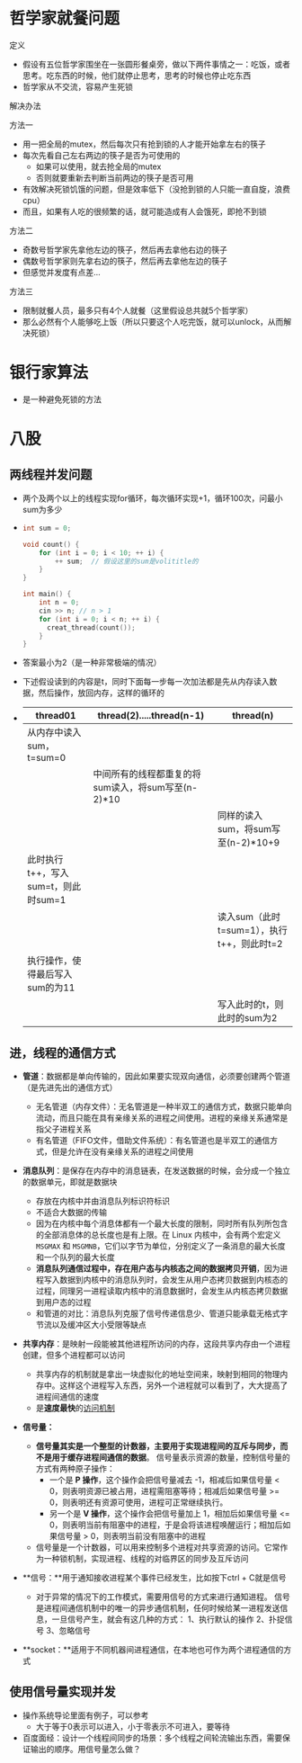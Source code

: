 # 哲学家就餐问题

定义

- 假设有五位哲学家围坐在一张圆形餐桌旁，做以下两件事情之一：吃饭，或者思考。吃东西的时候，他们就停止思考，思考的时候也停止吃东西
- 哲学家从不交流，容易产生死锁



解决办法

方法一

- 用一把全局的mutex，然后每次只有抢到锁的人才能开始拿左右的筷子
- 每次先看自己左右两边的筷子是否为可使用的
  - 如果可以使用，就去抢全局的mutex
  - 否则就要重新去判断当前两边的筷子是否可用
- 有效解决死锁饥饿的问题，但是效率低下（没抢到锁的人只能一直自旋，浪费cpu）
- 而且，如果有人吃的很频繁的话，就可能造成有人会饿死，即抢不到锁



方法二

- 奇数号哲学家先拿他左边的筷子，然后再去拿他右边的筷子
- 偶数号哲学家则先拿右边的筷子，然后再去拿他左边的筷子
- 但感觉并发度有点差...



方法三

- 限制就餐人员，最多只有4个人就餐（这里假设总共就5个哲学家）
- 那么必然有个人能够吃上饭（所以只要这个人吃完饭，就可以unlock，从而解决死锁）







# 银行家算法

- 是一种避免死锁的方法







# 八股

## 两线程并发问题

- 两个及两个以上的线程实现for循环，每次循环实现+1，循环100次，问最小sum为多少

- ```cpp
  int sum = 0;
  
  void count() {
      for (int i = 0; i < 10; ++ i) {
          ++ sum;  // 假设这里的sum是volititle的
      }
  }
  
  int main() {
      int n = 0;
      cin >> n; // n > 1
      for (int i = 0; i < n; ++ i) {
      	creat_thread(count());
      }
  }
  ```

- 答案最小为2（是一种非常极端的情况）

- 下述假设读到的内容是t，同时下面每一步每一次加法都是先从内存读入数据，然后操作，放回内存，这样的循环的

- | thread01                            | thread(2).....thread(n-1)                          | thread(n)                                  |
  | ----------------------------------- | -------------------------------------------------- | ------------------------------------------ |
  | 从内存中读入sum，t=sum=0            |                                                    |                                            |
  |                                     | 中间所有的线程都重复的将sum读入，将sum写至(n-2)*10 |                                            |
  |                                     |                                                    | 同样的读入sum，将sum写至(n-2)*10+9         |
  | 此时执行t++，写入sum=t，则此时sum=1 |                                                    |                                            |
  |                                     |                                                    | 读入sum（此时t=sum=1），执行t++，则此时t=2 |
  | 执行操作，使得最后写入sum的为11     |                                                    |                                            |
  |                                     |                                                    | 写入此时的t，则此时的sum为2                |




## 进，线程的通信方式

- **管道**：数据都是单向传输的，因此如果要实现双向通信，必须要创建两个管道（是先进先出的通信方式）
  - 无名管道（内存文件）：无名管道是一种半双工的通信方式，数据只能单向流动，而且只能在具有亲缘关系的进程之间使用。进程的亲缘关系通常是指父子进程关系
  - 有名管道（FIFO文件，借助文件系统）：有名管道也是半双工的通信方式，但是允许在没有亲缘关系的进程之间使用



- **消息队列**：是保存在内存中的消息链表，在发送数据的时候，会分成一个独立的数据单元，即就是数据块
  - 存放在内核中并由消息队列标识符标识
  - 不适合大数据的传输
  - 因为在内核中每个消息体都有一个最大长度的限制，同时所有队列所包含的全部消息体的总长度也是有上限。在 Linux 内核中，会有两个宏定义 `MSGMAX` 和 `MSGMNB`，它们以字节为单位，分别定义了一条消息的最大长度和一个队列的最大长度
  - **消息队列通信过程中，存在用户态与内核态之间的数据拷贝开销**，因为进程写入数据到内核中的消息队列时，会发生从用户态拷贝数据到内核态的过程，同理另一进程读取内核中的消息数据时，会发生从内核态拷贝数据到用户态的过程
  - 和管道的对比：消息队列克服了信号传递信息少、管道只能承载无格式字节流以及缓冲区大小受限等缺点




- **共享内存**：是映射一段能被其他进程所访问的内存，这段共享内存由一个进程创建，但多个进程都可以访问
  - 共享内存的机制就是拿出一块虚拟化的地址空间来，映射到相同的物理内存中。这样这个进程写入东西，另外一个进程就可以看到了，大大提高了进程间通信的速度
  - 是**速度最快**的[访问机制](https://blog.csdn.net/weixin_39802020/article/details/112814928)



- **信号量：**
  - **信号量其实是一个整型的计数器，主要用于实现进程间的互斥与同步，而不是用于缓存进程间通信的数据**。
    信号量表示资源的数量，控制信号量的方式有两种原子操作：
    - 一个是 **P 操作**，这个操作会把信号量减去 -1，相减后如果信号量 < 0，则表明资源已被占用，进程需阻塞等待；相减后如果信号量 >= 0，则表明还有资源可使用，进程可正常继续执行。
    - 另一个是 **V 操作**，这个操作会把信号量加上 1，相加后如果信号量 <= 0，则表明当前有阻塞中的进程，于是会将该进程唤醒运行；相加后如果信号量 > 0，则表明当前没有阻塞中的进程
  - 信号量是一个计数器，可以用来控制多个进程对共享资源的访问。它常作为一种锁机制，实现进程、线程的对临界区的同步及互斥访问



- **信号：**用于通知接收进程某个事件已经发生，比如按下ctrl + C就是信号
  - 对于异常的情况下的工作模式，需要用信号的方式来进行通知进程。
    信号是进程间通信机制中的唯一的异步通信机制，任何时候给某一进程发送信息，一旦信号产生，就会有这几种的方式：
    1、执行默认的操作
    2、扑捉信号
    3、忽略信号



- **socket：**适用于不同机器间进程通信，在本地也可作为两个进程通信的方式



## 使用信号量实现并发

- 操作系统导论里面有例子，可以参考
  - 大于等于0表示可以进入，小于零表示不可进入，要等待
- 百度面经：设计一个线程间同步的场景：多个线程之间轮流输出东西，需要保证输出的顺序。用信号量怎么做？